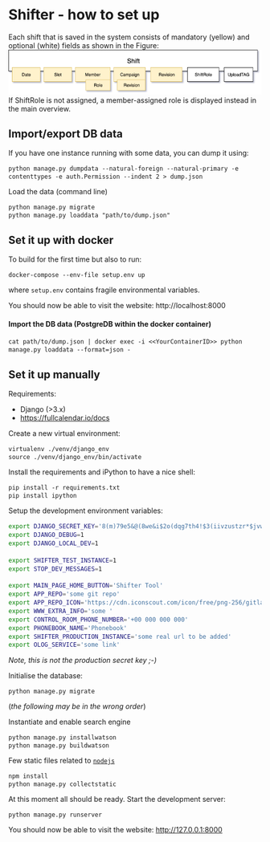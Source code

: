 # Shifter - how to set up


Each shift that is saved in the system consists of mandatory (yellow) and optional (white) fields as shown in the Figure:
![](doc/Shifter_shift.png)
If ShiftRole is not assigned, a member-assigned role is displayed instead in the main overview.

## Import/export DB data

If you have one instance running with some data, you can dump it using:
```commandline
python manage.py dumpdata --natural-foreign --natural-primary -e contenttypes -e auth.Permission --indent 2 > dump.json
```
Load the data (command line)
```commandline
python manage.py migrate
python manage.py loaddata "path/to/dump.json"
```


## Set it up with docker
To build for the first time but also to run:
```commandline
docker-compose --env-file setup.env up
```

where `setup.env` contains fragile environmental variables.

You should now be able to visit the website:
http://localhost:8000

#### Import the DB data (PostgreDB within the docker container)
```commandline
cat path/to/dump.json | docker exec -i <<YourContainerID>> python manage.py loaddata --format=json -
```


## Set it up manually

Requirements:
- Django (>3.x)
- https://fullcalendar.io/docs

Create a new virtual environment:

```commandline
virtualenv ./venv/django_env
source ./venv/django_env/bin/activate
```

Install the requirements and iPython to have a nice shell:

```commandline
pip install -r requirements.txt
pip install ipython
```

Setup the development environment variables:

```sh
export DJANGO_SECRET_KEY='8(m)79e5&@(8we&i$2o(dqg7th4!$3(iivzustzr*$jvwc5ij^'
export DJANGO_DEBUG=1
export DJANGO_LOCAL_DEV=1

export SHIFTER_TEST_INSTANCE=1
export STOP_DEV_MESSAGES=1

export MAIN_PAGE_HOME_BUTTON='Shifter Tool'
export APP_REPO='some git repo'
export APP_REPO_ICON='https://cdn.iconscout.com/icon/free/png-256/gitlab-5-569491.png'
export WWW_EXTRA_INFO='some '
export CONTROL_ROOM_PHONE_NUMBER='+00 000 000 000'
export PHONEBOOK_NAME='Phonebook'
export SHIFTER_PRODUCTION_INSTANCE='some real url to be added'
export OLOG_SERVICE='some link'
```
*Note, this is not the production secret key ;-)*

Initialise the database:

```commandline
python manage.py migrate
```

(_the following may be in the wrong order_)

Instantiate and enable search engine
```commandline
python manage.py installwatson
python manage.py buildwatson
```

Few static files related to [`nodejs`](https://nodejs.org/en/download)
```commandline
npm install
python manage.py collectstatic
```

At this moment all should be ready.
Start the development server:

```commandline
python manage.py runserver
```

You should now be able to visit the website:
http://127.0.0.1:8000
